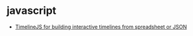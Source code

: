 # javascript

- [TimelineJS for building interactive timelines from spreadsheet or JSON](timelinejs.md)
